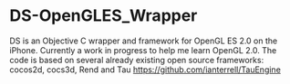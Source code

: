 DS-OpenGLES_Wrapper
===================

DS is an Objective C wrapper and framework for OpenGL ES 2.0 on the iPhone.
Currently a work in progress to help me learn OpenGL 2.0.
The code is based on several already existing open source frameworks: cocos2d, cocs3d, Rend and Tau https://github.com/ianterrell/TauEngine